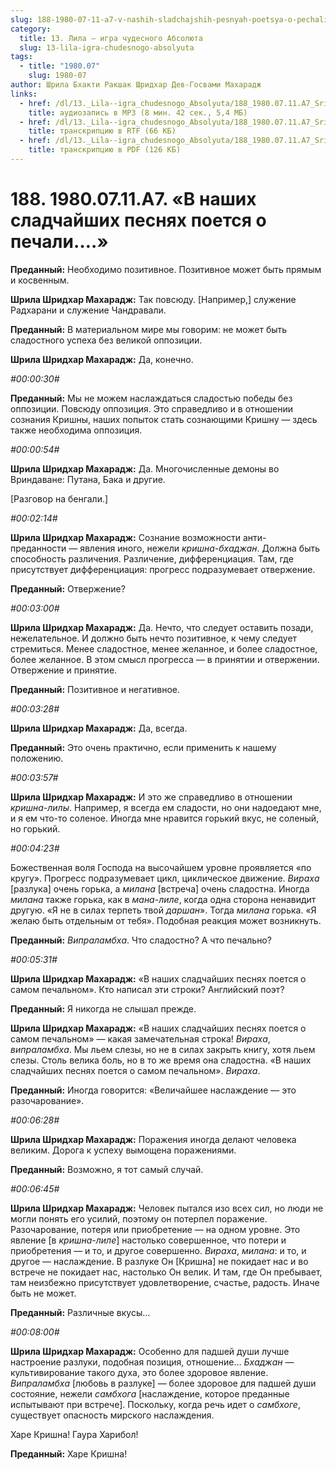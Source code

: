 ```yaml
---
slug: 188-1980-07-11-a7-v-nashih-sladchajshih-pesnyah-poetsya-o-pechali
category:
  title: 13. Лила — игра чудесного Абсолюта
  slug: 13-lila-igra-chudesnogo-absolyuta
tags:
  - title: "1980.07"
    slug: 1980-07
author: Шрила Бхакти Ракшак Шридхар Дев-Госвами Махарадж
links:
  - href: /dl/13._Lila--igra_chudesnogo_Absolyuta/188_1980.07.11.A7_SridharMj_V_nashih_sladchayshih_pesnyah_poyotsya_o_pechali.mp3
    title: аудиозапись в MP3 (8 мин. 42 сек., 5,4 МБ)
  - href: /dl/13._Lila--igra_chudesnogo_Absolyuta/188_1980.07.11.A7_SridharMj_V_nashih_sladchayshih_pesnyah_poyotsya_o_pechali.rtf
    title: транскрипцию в RTF (66 КБ)
  - href: /dl/13._Lila--igra_chudesnogo_Absolyuta/188_1980.07.11.A7_SridharMj_V_nashih_sladchayshih_pesnyah_poyotsya_o_pechali.pdf
    title: транскрипцию в PDF (126 КБ)
---
```


# 188. 1980.07.11.A7. «В наших сладчайших песнях поется о печали….»

**Преданный:** Необходимо позитивное. Позитивное может быть прямым и косвенным.

**Шрила Шридхар Махарадж:** Так повсюду. [Например,] служение Радхарани и служение Чандравали.

**Преданный:** В материальном мире мы говорим: не может быть сладостного успеха без великой оппозиции.

**Шрила Шридхар Махарадж:** Да, конечно.

*#00:00:30#*

**Преданный:** Мы не можем наслаждаться сладостью победы без оппозиции. Повсюду оппозиция. Это справедливо и в отношении сознания Кришны, наших попыток стать сознающими Кришну — здесь также необходима оппозиция.

*#00:00:54#*

**Шрила Шридхар Махарадж:** Да. Многочисленные демоны во Вриндаване: Путана, Бака и другие.

[Разговор на бенгали.]

*#00:02:14#*

**Шрила Шридхар Махарадж:** Сознание возможности анти-преданности — явления иного, нежели *кришна-бхаджан*. Должна быть способность различения. Различение, дифференциация. Там, где присутствует дифференциация: прогресс подразумевает отвержение.

**Преданный:** Отвержение?

*#00:03:00#*

**Шрила Шридхар Махарадж:** Да. Нечто, что следует оставить позади, нежелательное. И должно быть нечто позитивное, к чему следует стремиться. Менее сладостное, менее желанное, и более сладостное, более желанное. В этом смысл прогресса — в принятии и отвержении. Отвержение и принятие.

**Преданный:** Позитивное и негативное.

*#00:03:28#*

**Шрила Шридхар Махарадж:** Да, всегда.

**Преданный:** Это очень практично, если применить к нашему положению.

*#00:03:57#*

**Шрила Шридхар Махарадж:** И это же справедливо в отношении *кришна-лилы*. Например, я всегда ем сладости, но они надоедают мне, и я ем что-то соленое. Иногда мне нравится горький вкус, не соленый, но горький.

*#00:04:23#*

Божественная воля Господа на высочайшем уровне проявляется «по кругу». Прогресс подразумевает цикл, циклическое движение. *Вираха* [разлука] очень горька, а *милана* [встреча] очень сладостна. Иногда *милана* также горька, как в *мана-лиле*, когда одна сторона ненавидит другую. «Я не в силах терпеть твой *даршан*». Тогда *милана* горька. «Я желаю быть отдельным от тебя». Подобная реакция может возникнуть.

**Преданный:** *Випраламбха*. Что сладостно? А что печально?

*#00:05:31#*

**Шрила Шридхар Махарадж:** «В наших сладчайших песнях поется о самом печальном». Кто написал эти строки? Английский поэт?

**Преданный:** Я никогда не слышал прежде.

**Шрила Шридхар Махарадж:** «В наших сладчайших песнях поется о самом печальном» — какая замечательная строка! *Вираха*, *випраламбха*. Мы льем слезы, но не в силах закрыть книгу, хотя льем слезы. Столь велика боль, но в то же время она сладостна. «В наших сладчайших песнях поется о самом печальном». *Вираха*.

**Преданный:** Иногда говорится: «Величайшее наслаждение — это разочарование».

*#00:06:28#*

**Шрила Шридхар Махарадж:** Поражения иногда делают человека великим. Дорога к успеху вымощена поражениями.

**Преданный:** Возможно, я тот самый случай.

*#00:06:45#*

**Шрила Шридхар Махарадж:** Человек пытался изо всех сил, но люди не могли понять его усилий, поэтому он потерпел поражение. Разочарование, потеря или приобретение — на одном уровне. Это явление [в *кришна-лиле*] настолько совершенное, что потери и приобретения — и то, и другое совершенно. *Вираха*, *милана*: и то, и другое — наслаждение. В разлуке Он [Кришна] не покидает нас и во встрече не покидает нас, настолько Он велик. И там, где Он пребывает, там неизбежно присутствует удовлетворение, счастье, радость. Иначе быть не может.

**Преданный:** Различные вкусы…

*#00:08:00#*

**Шрила Шридхар Махарадж:** Особенно для падшей души лучше настроение разлуки, подобная позиция, отношение… *Бхаджан* — культивирование такого духа, это более здоровое явление. *Випраламбха* [любовь в разлуке] — более здоровое для падшей души состояние, нежели *самбхога* [наслаждение, которое преданные испытывают при встрече]. Поскольку, когда речь идет о *самбхоге*, существует опасность мирского наслаждения.

Харе Кришна! Гаура Харибол!

**Преданный:** Харе Кришна!

